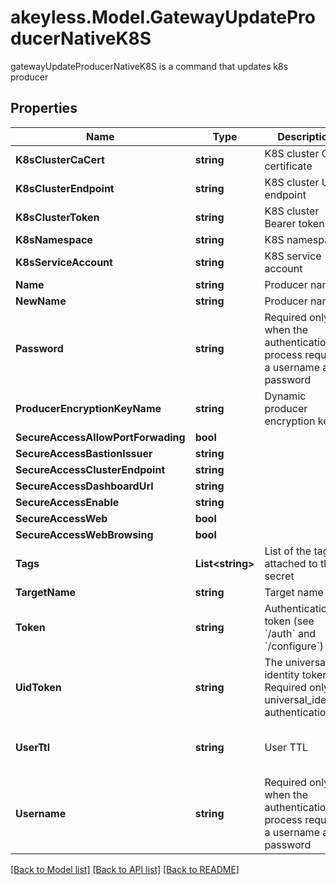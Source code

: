 # akeyless.Model.GatewayUpdateProducerNativeK8S
gatewayUpdateProducerNativeK8S is a command that updates k8s producer

## Properties

Name | Type | Description | Notes
------------ | ------------- | ------------- | -------------
**K8sClusterCaCert** | **string** | K8S cluster CA certificate | [optional] 
**K8sClusterEndpoint** | **string** | K8S cluster URL endpoint | [optional] 
**K8sClusterToken** | **string** | K8S cluster Bearer token | [optional] 
**K8sNamespace** | **string** | K8S namespace | [optional] 
**K8sServiceAccount** | **string** | K8S service account | [optional] 
**Name** | **string** | Producer name | 
**NewName** | **string** | Producer name | [optional] 
**Password** | **string** | Required only when the authentication process requires a username and password | [optional] 
**ProducerEncryptionKeyName** | **string** | Dynamic producer encryption key | [optional] 
**SecureAccessAllowPortForwading** | **bool** |  | [optional] 
**SecureAccessBastionIssuer** | **string** |  | [optional] 
**SecureAccessClusterEndpoint** | **string** |  | [optional] 
**SecureAccessDashboardUrl** | **string** |  | [optional] 
**SecureAccessEnable** | **string** |  | [optional] 
**SecureAccessWeb** | **bool** |  | [optional] 
**SecureAccessWebBrowsing** | **bool** |  | [optional] 
**Tags** | **List&lt;string&gt;** | List of the tags attached to this secret | [optional] 
**TargetName** | **string** | Target name | [optional] 
**Token** | **string** | Authentication token (see &#x60;/auth&#x60; and &#x60;/configure&#x60;) | [optional] 
**UidToken** | **string** | The universal identity token, Required only for universal_identity authentication | [optional] 
**UserTtl** | **string** | User TTL | [optional] [default to "60m"]
**Username** | **string** | Required only when the authentication process requires a username and password | [optional] 

[[Back to Model list]](../README.md#documentation-for-models) [[Back to API list]](../README.md#documentation-for-api-endpoints) [[Back to README]](../README.md)

